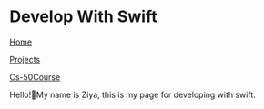 # Develop With Swift

<a href="https://ziyarko.github.io/README.md">Home</a>

<a href="https://ziyarko.github.io/PROJECTS.md">Projects</a>

<a href="https://ziyarko.github.io/CS-50COURSE.md">Cs-50Course</a>



Hello!👋My name is Ziya, this is my page for developing with swift.
